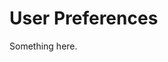 [title]: # (User Preferences)
[tags]: # (XXX)
[priority]: # (6165)
# User Preferences
Something here.
